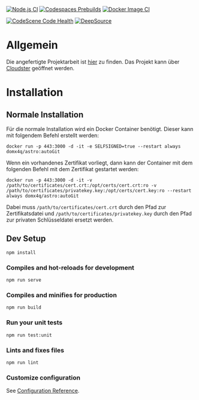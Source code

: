 [![Node.js CI](https://github.com/domx4q/astroProject/actions/workflows/node.js.yml/badge.svg)](https://github.com/domx4q/astroProject/actions/workflows/node.js.yml)
[![Codespaces Prebuilds](https://github.com/domx4q/astroProject/actions/workflows/codespaces/create_codespaces_prebuilds/badge.svg)](https://github.com/domx4q/astroProject/actions/workflows/codespaces/create_codespaces_prebuilds)
[![Docker Image CI](https://github.com/domx4q/astroProject/actions/workflows/docker-image.yml/badge.svg)](https://github.com/domx4q/astroProject/actions/workflows/docker-image.yml)

[![CodeScene Code Health](https://codescene.io/projects/31104/status-badges/code-health)](https://codescene.io/projects/31104)
[![DeepSource](https://app.deepsource.com/gh/domx4q/astroProject.svg/?label=active+issues&show_trend=true&token=au7UeFncEauubfJgbm3Hk_zh)](https://app.deepsource.com/gh/domx4q/astroProject/?ref=repository-badge)
# Allgemein
Die angefertigte Projektarbeit ist [hier](Astronomie%20Projektarbeit.pdf) zu finden. Das Projekt kann über [Cloudster](https://cloudster.online) geöffnet werden.
# Installation
## Normale Installation
Für die normale Installation wird ein Docker Container benötigt. Dieser kann mit folgendem Befehl erstellt werden:
```
docker run -p 443:3000 -d -it -e SELFSIGNED=true --restart always domx4q/astro:autoGit
```
Wenn ein vorhandenes Zertifikat vorliegt, dann kann der Container mit dem folgenden Befehl mit dem Zertifikat gestartet werden:
```
docker run -p 443:3000 -d -it -v /path/to/certificates/cert.crt:/opt/certs/cert.crt:ro -v /path/to/certificates/privatekey.key:/opt/certs/cert.key:ro --restart always domx4q/astro:autoGit
```
Dabei muss `/path/to/certificates/cert.crt` durch den Pfad zur Zertifikatsdatei und `/path/to/certificates/privatekey.key` durch den Pfad zur privaten Schlüsseldatei ersetzt werden.
## Dev Setup
```
npm install
```

### Compiles and hot-reloads for development
```
npm run serve
```

### Compiles and minifies for production
```
npm run build
```

### Run your unit tests
```
npm run test:unit
```

### Lints and fixes files
```
npm run lint
```

### Customize configuration
See [Configuration Reference](https://cli.vuejs.org/config/).
